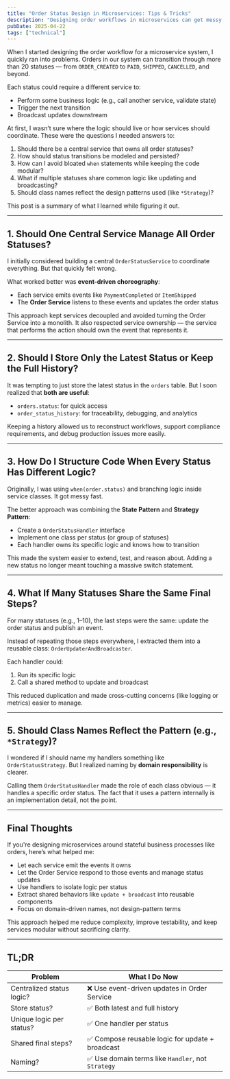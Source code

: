 ```yaml
---
title: "Order Status Design in Microservices: Tips & Tricks"
description: "Designing order workflows in microservices can get messy with over 20 statuses to manage. "
pubDate: 2025-04-22
tags: ["technical"]
---
```


When I started designing the order workflow for a microservice system, I quickly ran into problems. Orders in our system can transition through more than 20 statuses — from `ORDER_CREATED` to `PAID`, `SHIPPED`, `CANCELLED`, and beyond.

Each status could require a different service to:

- Perform some business logic (e.g., call another service, validate state)
- Trigger the next transition
- Broadcast updates downstream

At first, I wasn’t sure where the logic should live or how services should coordinate. These were the questions I needed answers to:

1. Should there be a central service that owns all order statuses?
2. How should status transitions be modeled and persisted?
3. How can I avoid bloated `when` statements while keeping the code modular?
4. What if multiple statuses share common logic like updating and broadcasting?
5. Should class names reflect the design patterns used (like `*Strategy`)?

This post is a summary of what I learned while figuring it out.

---

## 1. Should One Central Service Manage All Order Statuses?

I initially considered building a central `OrderStatusService` to coordinate everything. But that quickly felt wrong.

What worked better was **event-driven choreography**:

- Each service emits events like `PaymentCompleted` or `ItemShipped`
- The **Order Service** listens to these events and updates the order status

This approach kept services decoupled and avoided turning the Order Service into a monolith. It also respected service ownership — the service that performs the action should own the event that represents it.

---

## 2. Should I Store Only the Latest Status or Keep the Full History?

It was tempting to just store the latest status in the `orders` table. But I soon realized that **both are useful**:

- `orders.status`: for quick access
- `order_status_history`: for traceability, debugging, and analytics

Keeping a history allowed us to reconstruct workflows, support compliance requirements, and debug production issues more easily.

---

## 3. How Do I Structure Code When Every Status Has Different Logic?

Originally, I was using `when(order.status)` and branching logic inside service classes. It got messy fast.

The better approach was combining the **State Pattern** and **Strategy Pattern**:

- Create a `OrderStatusHandler` interface
- Implement one class per status (or group of statuses)
- Each handler owns its specific logic and knows how to transition

This made the system easier to extend, test, and reason about. Adding a new status no longer meant touching a massive switch statement.

---

## 4. What If Many Statuses Share the Same Final Steps?

For many statuses (e.g., 1–10), the last steps were the same: update the order status and publish an event.

Instead of repeating those steps everywhere, I extracted them into a reusable class: `OrderUpdaterAndBroadcaster`.

Each handler could:

1. Run its specific logic
2. Call a shared method to update and broadcast

This reduced duplication and made cross-cutting concerns (like logging or metrics) easier to manage.

---

## 5. Should Class Names Reflect the Pattern (e.g., `*Strategy`)?

I wondered if I should name my handlers something like `OrderStatusStrategy`. But I realized naming by **domain responsibility** is clearer.

Calling them `OrderStatusHandler` made the role of each class obvious — it handles a specific order status. The fact that it uses a pattern internally is an implementation detail, not the point.

---

## Final Thoughts

If you're designing microservices around stateful business processes like orders, here’s what helped me:

- Let each service emit the events it owns
- Let the Order Service respond to those events and manage status updates
- Use handlers to isolate logic per status
- Extract shared behaviors like `update + broadcast` into reusable components
- Focus on domain-driven names, not design-pattern terms

This approach helped me reduce complexity, improve testability, and keep services modular without sacrificing clarity.

---

## TL;DR

| Problem                   | What I Do Now                                      |
| ------------------------- | -------------------------------------------------- |
| Centralized status logic? | ❌ Use event-driven updates in Order Service       |
| Store status?             | ✅ Both latest and full history                    |
| Unique logic per status?  | ✅ One handler per status                          |
| Shared final steps?       | ✅ Compose reusable logic for update + broadcast   |
| Naming?                   | ✅ Use domain terms like `Handler`, not `Strategy` |
